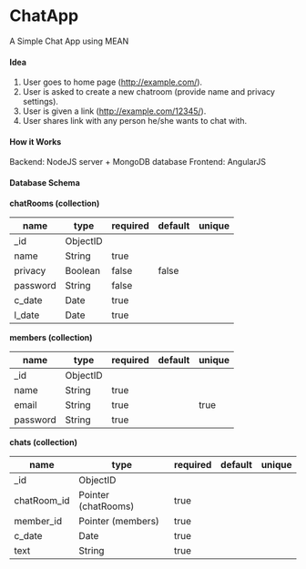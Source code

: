 # ChatApp
A Simple Chat App using MEAN

#### Idea
1. User goes to home page (http://example.com/).
2. User is asked to create a new chatroom (provide name and privacy settings).
3. User is given a link (http://example.com/12345/).
4. User shares link with any person he/she wants to chat with.

#### How it Works
Backend: NodeJS server + MongoDB database
Frontend: AngularJS

#### Database Schema
__chatRooms (collection)__

name | type        | required | default | unique
---- | ----------- | -------- | ------- | ------
_id  | ObjectID    |          |         |    
name | String      | true     |         |   
privacy  | Boolean | false    | false   |   
password | String  | false    |         |   
c_date   | Date    | true     |         |   
l_date   | Date    | true     |         |   

__members (collection)__

name | type        | required | default | unique
---- | ----------- | -------- | ------- | ------
_id  | ObjectID    |          |         |    
name | String      | true     |         |   
email | String     | true     |         | true
password | String  | true     |         |   

__chats (collection)__

name | type        | required | default | unique
---- | ----------- | -------- | ------- | ------
_id  | ObjectID    |          |         |    
chatRoom_id | Pointer (chatRooms)| true |         |   
member_id | Pointer (members)| true     |         |   
c_date | Date  | true     |         |   
text | String  | true     |         |   
